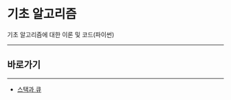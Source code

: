 # 기초 알고리즘

기초 알고리즘에 대한 이론 및 코드(파이썬)

---

## 바로가기

---

- [스택과 큐](https://github.com/wjsrlahrlco1998/TIL/blob/master/Algorithm/stack_queue.md)

